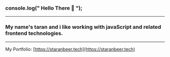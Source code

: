 
### console.log(" Hello There 👋 ");
___
### My name's taran and i like working with javaScript and related frontend technologies. 


___
My Portfolio:
[https://staranbeer.tech](https://staranbeer.tech)
